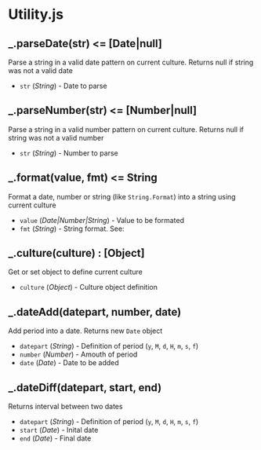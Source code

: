 # Utility.js


## _.parseDate(str) <= [Date|null]
Parse a string in a valid date pattern on current culture. Returns null if string was not a valid date
- `str` (_String_) - Date to parse

## _.parseNumber(str) <= [Number|null]
Parse a string in a valid number pattern on current culture. Returns null if string was not a valid number
- `str` (_String_) - Number to parse

## _.format(value, fmt) <= String
Format a date, number or string (like `String.Format`) into a string using current culture
- `value` (_Date|Number|String_) - Value to be formated
- `fmt` (_String_) - String format. See: 

## _.culture(culture) : [Object]
Get or set object to define current culture
- `culture` (_Object_) - Culture object definition

## _.dateAdd(datepart, number, date)
Add period into a date. Returns new `Date` object
- `datepart` (_String_) - Definition of period (`y`, `M`, `d`, `H`, `m`, `s`, `f`)
- `number` (_Number_) - Amouth of period
- `date` (_Date_) - Date to be added

## _.dateDiff(datepart, start, end)
Returns interval between two dates
- `datepart` (_String_) - Definition of period (`y`, `M`, `d`, `H`, `m`, `s`, `f`)
- `start` (_Date_) - Inital date
- `end` (_Date_) - Final date
